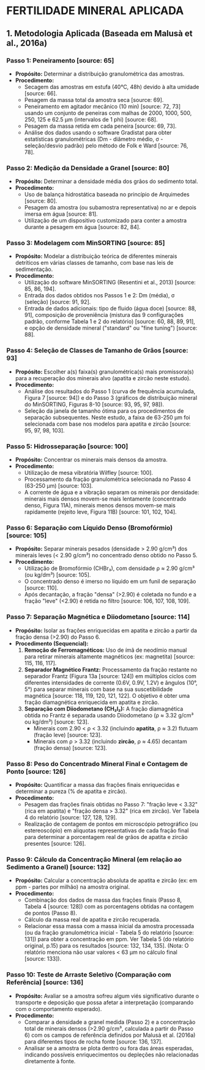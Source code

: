 # FERTILIDADE MINERAL APLICADA

## 1. Metodologia Aplicada (Baseada em Malusà et al., 2016a)


### **Passo 1: Peneiramento** [source: 65]

* **Propósito:** Determinar a distribuição granulométrica das amostras.
* **Procedimento:**
    * Secagem das amostras em estufa (40°C, 48h) devido à alta umidade [source: 66].
    * Pesagem da massa total da amostra seca [source: 69].
    * Peneiramento em agitador mecânico (10 min) [source: 72, 73] usando um conjunto de peneiras com malhas de 2000, 1000, 500, 250, 125 e 62.5 µm (intervalos de 1 phi) [source: 68].
    * Pesagem da massa retida em cada peneira [source: 69, 73].
    * Análise dos dados usando o software Gradistat para obter estatísticas granulométricas (Dm - diâmetro médio, σ - seleção/desvio padrão) pelo método de Folk e Ward [source: 76, 78].

### **Passo 2: Medição da Densidade a Granel** [source: 80]

* **Propósito:** Determinar a densidade média dos grãos do sedimento total.
* **Procedimento:**
    * Uso de balança hidrostática baseada no princípio de Arquimedes [source: 80].
    * Pesagem da amostra (ou subamostra representativa) no ar e depois imersa em água [source: 81].
    * Utilização de um dispositivo customizado para conter a amostra durante a pesagem em água [source: 82, 84].

### **Passo 3: Modelagem com MinSORTING** [source: 85]

* **Propósito:** Modelar a distribuição teórica de diferentes minerais detríticos em várias classes de tamanho, com base nas leis de sedimentação.
* **Procedimento:**
    * Utilização do software MinSORTING (Resentini et al., 2013) [source: 85, 86, 194].
    * Entrada dos dados obtidos nos Passos 1 e 2: Dm (média), σ (seleção) [source: 91, 92].
    * Entrada de dados adicionais: tipo de fluido (água doce) [source: 88, 91], composição de proveniência (mistura das 9 configurações padrão, conforme Tabela 1 e 2 do relatório) [source: 60, 88, 89, 91], e opção de densidade mineral ("standard" ou "fine tuning") [source: 88].

### **Passo 4: Seleção de Classes de Tamanho de Grãos** [source: 93]

* **Propósito:** Escolher a(s) faixa(s) granulométrica(s) mais promissora(s) para a recuperação dos minerais alvo (apatita e zircão neste estudo).
* **Procedimento:**
    * Análise dos resultados do Passo 1 (curva de frequência acumulada, Figura 7 [source: 94]) e do Passo 3 (gráficos de distribuição mineral do MinSORTING, Figuras 8-10 [source: 93, 95, 97, 98]).
    * Seleção da janela de tamanho ótima para os procedimentos de separação subsequentes. Neste estudo, a faixa de 63-250 µm foi selecionada com base nos modelos para apatita e zircão [source: 95, 97, 98, 103].

### **Passo 5: Hidrosseparação** [source: 100]

* **Propósito:** Concentrar os minerais mais densos da amostra.
* **Procedimento:**
    * Utilização de mesa vibratória Wilfley [source: 100].
    * Processamento da fração granulométrica selecionada no Passo 4 (63-250 µm) [source: 103].
    * A corrente de água e a vibração separam os minerais por densidade: minerais mais densos movem-se mais lentamente (concentrado denso, Figura 11A), minerais menos densos movem-se mais rapidamente (rejeito leve, Figura 11B) [source: 101, 102, 104].

### **Passo 6: Separação com Líquido Denso (Bromofórmio)** [source: 105]

* **Propósito:** Separar minerais pesados (densidade > 2.90 g/cm³) dos minerais leves (< 2.90 g/cm³) no concentrado denso obtido no Passo 5.
* **Procedimento:**
    * Utilização de Bromofórmio (CHBr₃), com densidade ρ ≈ 2.90 g/cm³ (ou kg/dm³) [source: 105].
    * O concentrado denso é imerso no líquido em um funil de separação [source: 110].
    * Após decantação, a fração "densa" (>2.90) é coletada no fundo e a fração "leve" (<2.90) é retida no filtro [source: 106, 107, 108, 109].

### **Passo 7: Separação Magnética e Diiodometano** [source: 114]

* **Propósito:** Isolar as frações enriquecidas em apatita e zircão a partir da fração densa (>2.90) do Passo 6.
* **Procedimento (Sequencial):**
    1.  **Remoção de Ferromagnéticos:** Uso de ímã de neodímio manual para retirar minerais altamente magnéticos (ex: magnetita) [source: 115, 116, 117].
    2.  **Separador Magnético Frantz:** Processamento da fração restante no separador Frantz (Figura 13a [source: 124]) em múltiplos ciclos com diferentes intensidades de corrente (0.6V, 0.9V, 1.2V) e ângulos (10°, 5°) para separar minerais com base na sua suscetibilidade magnética [source: 118, 119, 120, 121, 122]. O objetivo é obter uma fração diamagnética enriquecida em apatita e zircão.
    3.  **Separação com Diiodometano (CH₂I₂):** A fração diamagnética obtida no Frantz é separada usando Diiodometano (ρ ≈ 3.32 g/cm³ ou kg/dm³) [source: 123].
        * Minerais com 2.90 < ρ < 3.32 (incluindo **apatita**, ρ ≈ 3.2) flutuam (fração leve) [source: 123].
        * Minerais com ρ > 3.32 (incluindo **zircão**, ρ ≈ 4.65) decantam (fração densa) [source: 123].

### **Passo 8: Peso do Concentrado Mineral Final e Contagem de Ponto** [source: 126]

* **Propósito:** Quantificar a massa das frações finais enriquecidas e determinar a pureza (% de apatita e zircão).
* **Procedimento:**
    * Pesagem das frações finais obtidas no Passo 7: "fração leve < 3.32" (rica em apatita) e "fração densa > 3.32" (rica em zircão). Ver Tabela 4 do relatório [source: 127, 128, 129].
    * Realização de contagem de pontos em microscópio petrográfico (ou estereoscópio) em aliquotas representativas de cada fração final para determinar a porcentagem real de grãos de apatita e zircão presentes [source: 126].

### **Passo 9: Cálculo da Concentração Mineral (em relação ao Sedimento a Granel)** [source: 132]

* **Propósito:** Calcular a concentração absoluta de apatita e zircão (ex: em ppm - partes por milhão) na amostra original.
* **Procedimento:**
    * Combinação dos dados de massa das frações finais (Passo 8, Tabela 4 [source: 128]) com as porcentagens obtidas na contagem de pontos (Passo 8).
    * Cálculo da massa real de apatita e zircão recuperada.
    * Relacionar essa massa com a massa inicial da amostra processada (ou da fração granulométrica inicial - Tabela 5 do relatório [source: 131]) para obter a concentração em ppm. Ver Tabela 5 (do relatório original, p.15) para os resultados [source: 132, 134, 135]. (Nota: O relatório menciona não usar valores < 63 µm no cálculo final [source: 133]).

### **Passo 10: Teste de Arraste Seletivo (Comparação com Referência)** [source: 136]

* **Propósito:** Avaliar se a amostra sofreu algum viés significativo durante o transporte e deposição que possa afetar a interpretação (comparando com o comportamento esperado).
* **Procedimento:**
    * Comparar a densidade a granel medida (Passo 2) e a concentração total de minerais densos (>2.90 g/cm³, calculada a partir do Passo 6) com os campos de referência definidos por Malusà et al. (2016a) para diferentes tipos de rocha fonte [source: 136, 137].
    * Analisar se a amostra se plota dentro ou fora das áreas esperadas, indicando possíveis enriquecimentos ou depleções não relacionadas diretamente à fonte.

